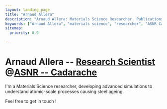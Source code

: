 ```yaml
---
layout: landing_page
title: "Arnaud Allera"
description: "Arnaud Allera: Materials Science Researcher. Publications list and CV."
keywords: ["Arnaud Allera", "materials science", "researcher", "ASNR Cadarache", "steel ageing", "atomic-scale simulations", "molecular dynamics", "computational materials science", "physics", "metallurgy", "machine learning"]
sitemap:
  priority: 0.9

---
```


# Arnaud Allera -- [Research Scientist](/about/) @[ASNR -- Cadarache](https://www.asnr.fr)

I'm a Materials Science researcher, developing advanced simulations to understand atomic-scale processes causing steel ageing.

Feel free to get in touch !
